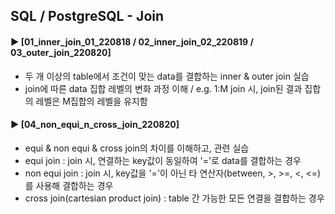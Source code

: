 ####  
## SQL / PostgreSQL - Join  
#### ► [01_inner_join_01_220818 / 02_inner_join_02_220819 / 03_outer_join_220820]  
- 두 개 이상의 table에서 조건이 맞는 data를 결합하는 inner & outer join 실습  
- join에 따른 data 집합 레벨의 변화 과정 이해 / e.g. 1:M join 시, join된 결과 집합의 레벨은 M집합의 레벨을 유지함  
####  
#### ► [04_non_equi_n_cross_join_220820]  
- equi & non equi & cross join의 차이를 이해하고, 관련 실습    
- equi join : join 시, 연결하는 key값이 동일하여 '='로 data를 결합하는 경우  
- non equi join : join 시, key값을 '='이 아닌 타 연산자(between, >, >=, <, <=)를 사용해 결합하는 경우  
- cross join(cartesian product join) : table 간 가능한 모든 연결을 결합하는 경우  
####  

